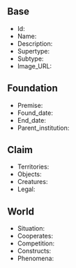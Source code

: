 ## Base
- <span class="text-field" data-tooltip="Text">Id</span>: 
- <span class="text-field" data-tooltip="Text">Name</span>: 
- <span class="text-field" data-tooltip="Text">Description</span>: 
- <span class="text-field" data-tooltip="Text">Supertype</span>: 
- <span class="text-field" data-tooltip="Text">Subtype</span>: 
- <span class="text-field" data-tooltip="Text">Image_URL</span>: 

## Foundation
- <span class="text-field" data-tooltip="Text">Premise</span>: 
- <span class="number-field" data-tooltip="Number">Found_date</span>: 
- <span class="number-field" data-tooltip="Number">End_date</span>: 
- <span class="link-field" data-tooltip="Single Institution">Parent_institution</span>: 

## Claim
- <span class="multi-link-field" data-tooltip="Multi Territory">Territories</span>: 
- <span class="multi-link-field" data-tooltip="Multi Object">Objects</span>: 
- <span class="multi-link-field" data-tooltip="Multi Creature">Creatures</span>: 
- <span class="multi-link-field" data-tooltip="Multi Law">Legal</span>: 

## World
- <span class="text-field" data-tooltip="Text">Situation</span>: 
- <span class="multi-link-field" data-tooltip="Multi Institution">Cooperates</span>: 
- <span class="multi-link-field" data-tooltip="Multi Institution">Competition</span>: 
- <span class="multi-link-field" data-tooltip="Multi Construct">Constructs</span>: 
- <span class="multi-link-field" data-tooltip="Multi Phenomenon">Phenomena</span>: 

